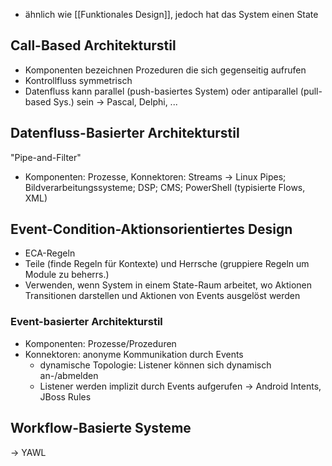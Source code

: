 - ähnlich wie [[Funktionales Design]], jedoch hat das System einen State

## Call-Based Architekturstil
- Komponenten bezeichnen Prozeduren die sich gegenseitig aufrufen
- Kontrollfluss symmetrisch
- Datenfluss kann parallel (push-basiertes System) oder antiparallel (pull-based Sys.) sein
-> Pascal, Delphi, ...
## Datenfluss-Basierter Architekturstil
"Pipe-and-Filter"
- Komponenten: Prozesse, Konnektoren: Streams
-> Linux Pipes; Bildverarbeitungssysteme; DSP; CMS; PowerShell (typisierte Flows, XML)

## Event-Condition-Aktionsorientiertes Design
- ECA-Regeln
- Teile (finde Regeln für Kontexte) und Herrsche (gruppiere Regeln um Module zu beherrs.)
- Verwenden, wenn System in einem State-Raum arbeitet, wo Aktionen Transitionen darstellen und Aktionen von Events ausgelöst werden

### Event-basierter Architekturstil
- Komponenten: Prozesse/Prozeduren
- Konnektoren: anonyme Kommunikation durch Events
	- dynamische Topologie: Listener können sich dynamisch an-/abmelden
	- Listener werden implizit durch Events aufgerufen
-> Android Intents, JBoss Rules

## Workflow-Basierte Systeme
-> YAWL
